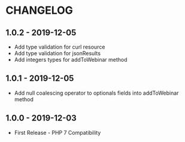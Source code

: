 # CHANGELOG

## 1.0.2 - 2019-12-05

  - Add type validation for curl resource
  - Add type validation for jsonResults
  - Add integers types for addToWebinar method

## 1.0.1 - 2019-12-05

  - Add null coalescing operator to optionals fields into addToWebinar method

## 1.0.0 - 2019-12-03

  - First Release - PHP 7 Compatibility
